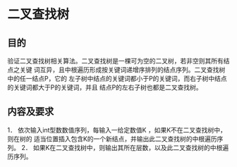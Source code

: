 # 二叉查找树
## 目的
验证二叉查找树相关算法。二叉查找树是一棵可为空的二叉树，若非空则其所有结点之关键 词互异，且中根遍历形成按关键词递增序排列的结点序列。二叉查找树中的任一结点P，它的 左子树中结点的关键词都小于P的关键词，而右子树中结点的关键词都大于P的关键词，并且 结点P的左右子树也都是二叉查找树。

## 内容及要求
1． 依次输入int型数数值序列，每输入一给定数值K ，如果K不在二叉查找树中，则在树的 适当位置插入包含K的一个新结点，并输出此二叉查找树的中根遍历序列。
2． 如果K在二叉查找树中，则输出其所在层数，以及此二叉查找树的中根遍历序列。
